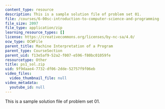 ```yaml
---
content_type: resource
description: This is a sample solution file of problem set 01.
file: /courses/6-00sc-introduction-to-computer-science-and-programming-spring-2011/9f9daae47732df062dde52757f9f06eb_ps1_sol.zip
file_size: 2097
file_type: application/zip
learning_resource_types: []
license: https://creativecommons.org/licenses/by-nc-sa/4.0/
ocw_type: OCWFile
parent_title: Machine Interpretation of a Program
parent_type: CourseSection
parent_uid: f13e5af9-52a2-f007-e596-f80bc01059fe
resourcetype: Other
title: ps1_sol.zip
uid: 9f9daae4-7732-df06-2dde-52757f9f06eb
video_files:
  video_thumbnail_file: null
video_metadata:
  youtube_id: null
---
```

This is a sample solution file of problem set 01.